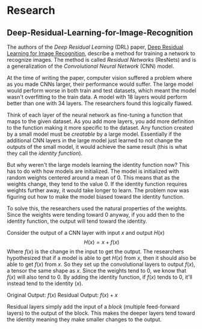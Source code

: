 # Research
## Deep-Residual-Learning-for-Image-Recognition

The authors of the *Deep Residual Learning* (DRL) paper, [Deep Residual Learning for Image Recognition](https://arxiv.org/abs/1512.03385), describe a method for training a network to recognize images. The method is called *Residual Networks* (ResNets) and is a generalization of the *Convolutional Neural Network* (CNN) model.

At the time of writing the paper, computer vision suffered a problem where as you made CNNs larger, their performance would suffer. The large model would perform worse in both train and test datasets, which meant the model wasn't overfitting to the train data. A model with 18 layers would perform better than one with 34 layers. The researchers found this logically flawed.

Think of each layer of the neural network as fine-tuning a function that maps to the given dataset. As you add more layers, you add more definition to the function making it more specific to the dataset. Any function created by a small model must be *creatable* by a large model. Essentially if the additional CNN layers in the large model just learned to not change the outputs of the small model, it would achieve the same result (this is what they call the *identity function*).

But why weren't the large models learning the identity function now? This has to do with how models are initialized. The model is initialized with random weights centered around a mean of 0. This means that as the weights change, they tend to the value 0. If the identity function requires weights further away, it would take longer to learn. The problem now was figuring out how to make the model biased toward the identity function.

To solve this, the researchers used the natural properties of the weights. Since the weights were tending toward 0 anyway, if you add then to the identity function, the output will tend toward the identity.

Consider the output of a CNN layer with input $x$ and output $H(x)$
$$H(x)=x+f(x)$$
Where $f(x)$ is the change in the input to get the output. The researchers hypothesized that if a model is able to get $H(x)$ from $x$, then it should also be able to get $f(x)$ from $x$. So they set up the convolutional layers to output $f(x)$, a tensor the same shape as $x$. Since the weights tend to 0, we know that $f(x)$ will also tend to 0. By adding the identity function, if $f(x)$ tends to 0, it'll instead tend to the identity ($x$).

Original Output: $f(x)$
Residual Output: $f(x)+x$

Residual layers simply add the input of a *block* (multiple feed-forward layers) to the output of the block. This makes the deeper layers tend toward the identity meaning they make smaller changes to the output.